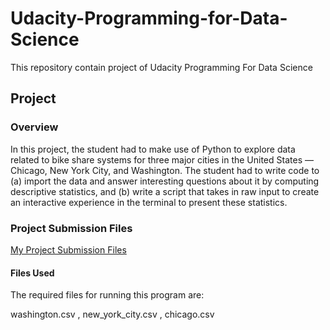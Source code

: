 # Udacity-Programming-for-Data-Science

This repository contain project of Udacity Programming For Data Science



## Project


### Overview

In this project, the student had to make use of Python to explore data related to bike share systems for three major cities in the United States — Chicago, New York City, and Washington. The student had to write code to (a) import the data and answer interesting questions about it by computing descriptive statistics, and (b) write a script that takes in raw input to create an interactive experience in the terminal to present these statistics.

### Project Submission Files

[My Project Submission Files](https://github.com/turgaytursun/Programming-for-Data-Science/tree/main/Project2)


#### Files Used
The required files for running this program are:

washington.csv , 
new_york_city.csv , 
chicago.csv

